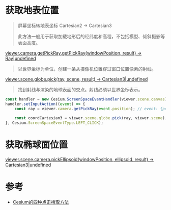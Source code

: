 # 获取地表位置

> 屏幕坐标转地表坐标 Cartesian2 -> Cartesian3
> 
> 此方法一般用于获取加载地形后的经纬度和高程，不包括模型、倾斜摄影等表面高度。


[viewer.camera.getPickRay.getPickRay(windowPosition, result) → Ray|undefined](https://cesium.com/learn/cesiumjs/ref-doc/Camera.html?classFilter=camera#getPickRay) 
> 以世界坐标为单位，创建一条从摄像机位置穿过窗口位置像素的射线。

[viewer.scene.globe.pick(ray, scene, result) → Cartesian3|undefined](https://cesium.com/learn/cesiumjs/ref-doc/Globe.html?classFilter=glo#pick) 
> 找到射线与渲染的地球表面的交点。射线必须以世界坐标表示。

```js
const handler = new Cesium.ScreenSpaceEventHandler(viewer.scene.canvas);
handler.setInputAction((event) => {
	const ray = viewer.camera.getPickRay(event.position); // event: {position: Cartesian2}
	
	const coordCartesian3 = viewer.scene.globe.pick(ray, viewer.scene);
}, Cesium.ScreenSpaceEventType.LEFT_CLICK);
```


# 获取椭球面位置

[viewer.scene.camera.pickEllipsoid(windowPosition, ellipsoid, result) → Cartesian3|undefined](https://cesium.com/learn/cesiumjs/ref-doc/Camera.html#pickEllipsoid) 



# 参考

- [Cesium的四种点击拾取方法](https://www.cnblogs.com/DTCLOUD/p/17336563.html) 
